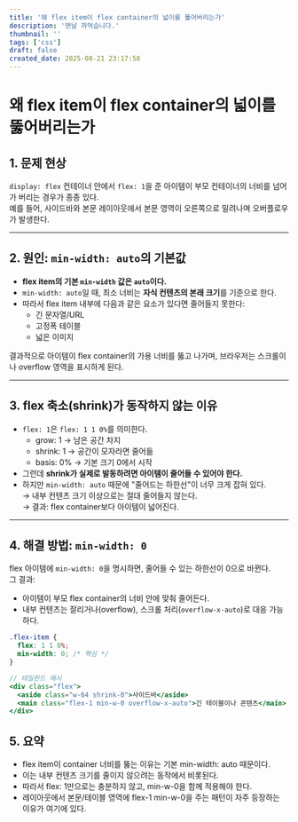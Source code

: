 ```yaml
---
title: '왜 flex item이 flex container의 넓이를 뚫어버리는가'
description: '맨날 까먹습니다.'
thumbnail: ''
tags: ['css']
draft: false
created_date: 2025-08-21 23:17:58
---
```


# 왜 flex item이 flex container의 넓이를 뚫어버리는가

## 1. 문제 현상

`display: flex` 컨테이너 안에서 `flex: 1`을 준 아이템이 부모 컨테이너의 너비를 넘어가 버리는 경우가 종종 있다.  
예를 들어, 사이드바와 본문 레이아웃에서 본문 영역이 오른쪽으로 밀려나며 오버플로우가 발생한다.

---

## 2. 원인: `min-width: auto`의 기본값

- **flex item의 기본 `min-width` 값은 `auto`이다.**
- `min-width: auto`일 때, 최소 너비는 **자식 컨텐츠의 본래 크기**를 기준으로 한다.
- 따라서 flex item 내부에 다음과 같은 요소가 있다면 줄어들지 못한다:
  - 긴 문자열/URL
  - 고정폭 테이블
  - 넓은 이미지

결과적으로 아이템이 flex container의 가용 너비를 뚫고 나가며, 브라우저는 스크롤이나 overflow 영역을 표시하게 된다.

---

## 3. flex 축소(shrink)가 동작하지 않는 이유

- `flex: 1`은 `flex: 1 1 0%`를 의미한다.
  - grow: 1 → 남은 공간 차지
  - shrink: 1 → 공간이 모자라면 줄어듦
  - basis: 0% → 기본 크기 0에서 시작
- 그런데 **shrink가 실제로 발동하려면 아이템이 줄어들 수 있어야 한다.**
- 하지만 `min-width: auto` 때문에 "줄어드는 하한선"이 너무 크게 잡혀 있다.  
  → 내부 컨텐츠 크기 이상으로는 절대 줄어들지 않는다.  
  → 결과: flex container보다 아이템이 넓어진다.

---

## 4. 해결 방법: `min-width: 0`

flex 아이템에 `min-width: 0`을 명시하면, 줄어들 수 있는 하한선이 0으로 바뀐다.  
그 결과:

- 아이템이 부모 flex container의 너비 안에 맞춰 줄어든다.
- 내부 컨텐츠는 잘리거나(overflow), 스크롤 처리(`overflow-x-auto`)로 대응 가능하다.

```css
.flex-item {
  flex: 1 1 0%;
  min-width: 0; /* 핵심 */
}
```

```jsx
// 테일윈드 예시
<div class="flex">
  <aside class="w-64 shrink-0">사이드바</aside>
  <main class="flex-1 min-w-0 overflow-x-auto">긴 테이블이나 콘텐츠</main>
</div>
```

## 5. 요약

- flex item이 container 너비를 뚫는 이유는 기본 min-width: auto 때문이다.
- 이는 내부 컨텐츠 크기를 줄이지 않으려는 동작에서 비롯된다.
- 따라서 flex: 1만으로는 충분하지 않고, min-w-0을 함께 적용해야 한다.
- 레이아웃에서 본문/테이블 영역에 flex-1 min-w-0을 주는 패턴이 자주 등장하는 이유가 여기에 있다.
